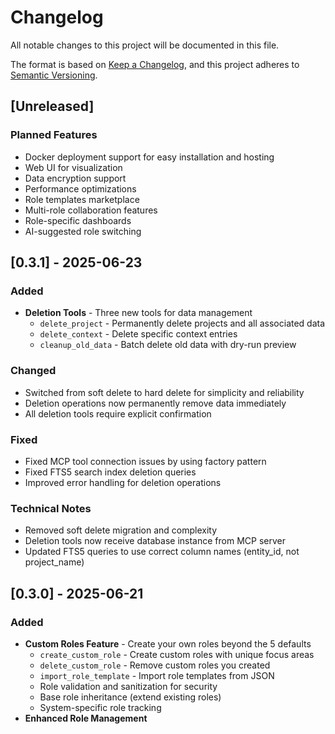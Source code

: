# Changelog

All notable changes to this project will be documented in this file.

The format is based on [Keep a Changelog](https://keepachangelog.com/en/1.0.0/),
and this project adheres to [Semantic Versioning](https://semver.org/spec/v2.0.0.html).

## [Unreleased]

### Planned Features
- Docker deployment support for easy installation and hosting
- Web UI for visualization
- Data encryption support
- Performance optimizations
- Role templates marketplace
- Multi-role collaboration features
- Role-specific dashboards
- AI-suggested role switching

## [0.3.1] - 2025-06-23

### Added
- **Deletion Tools** - Three new tools for data management
  - `delete_project` - Permanently delete projects and all associated data
  - `delete_context` - Delete specific context entries
  - `cleanup_old_data` - Batch delete old data with dry-run preview

### Changed
- Switched from soft delete to hard delete for simplicity and reliability
- Deletion operations now permanently remove data immediately
- All deletion tools require explicit confirmation

### Fixed
- Fixed MCP tool connection issues by using factory pattern
- Fixed FTS5 search index deletion queries
- Improved error handling for deletion operations

### Technical Notes
- Removed soft delete migration and complexity
- Deletion tools now receive database instance from MCP server
- Updated FTS5 queries to use correct column names (entity_id, not project_name)

## [0.3.0] - 2025-06-21

### Added
- **Custom Roles Feature** - Create your own roles beyond the 5 defaults
  - `create_custom_role` - Create custom roles with unique focus areas
  - `delete_custom_role` - Remove custom roles you created
  - `import_role_template` - Import role templates from JSON
  - Role validation and sanitization for security
  - Base role inheritance (extend existing roles)
  - System-specific role tracking
- **Enhanced Role Management**